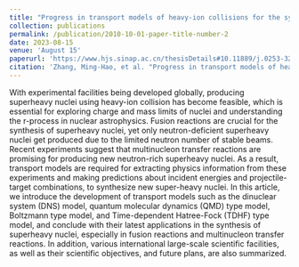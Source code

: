 ```yaml
---
title: "Progress in transport models of heavy-ion collisions for the synthesis of superheavy nuclei"
collection: publications
permalink: /publication/2010-10-01-paper-title-number-2
date: 2023-08-15
venue: 'August 15'
paperurl: 'https://www.hjs.sinap.ac.cn/thesisDetails#10.11889/j.0253-3219.2023.hjs.46.080014&lang=zh'
citation: 'Zhang, Ming-Hao, et al. "Progress in transport models of heavy-ion collisions for the synthesis of superheavy nuclei." NUCLEAR TECHNIQUES,2023,46(08):137-145.'
---
```


With experimental facilities being developed globally, producing superheavy nuclei using heavy-ion collision has become feasible, which is essential for exploring charge and mass limits of nuclei and understanding the r-process in nuclear astrophysics. Fusion reactions are crucial for the synthesis of superheavy nuclei, yet only neutron-deficient superheavy nuclei get produced due to the limited neutron number of stable beams. Recent experiments suggest that multinucleon transfer reactions are promising for producing new neutron-rich superheavy nuclei. As a result, transport models are required for extracting physics information from these experiments and making predictions about incident energies and projectile-target combinations, to synthesize new super-heavy nuclei. In this article, we introduce the development of transport models such as the dinuclear system (DNS) model, quantum molecular dynamics (QMD) type model, Boltzmann type model, and Time-dependent Hatree-Fock (TDHF) type model, and conclude with their latest applications in the synthesis of superheavy nuclei, especially in fusion reactions and multinucleon transfer reactions. In addition, various international large-scale scientific facilities, as well as their scientific objectives, and future plans, are also summarized.

